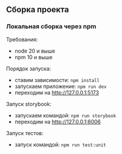 ## Сборка проекта

### Локальная сборка через npm

Требования:

- node 20 и выше
- npm 10 и выше

Порядок запуска:

- ставим зависимости: `npm install`
- запускаем приложение: `npm run dev`
- переходим на http://127.0.0.1:5173

Запуск storybook:
- запускаем командой: `npm run storybook`
- переходим на http://127.0.0.1:6006

Запуск тестов:
- запуск командой: `npm run test:unit`
